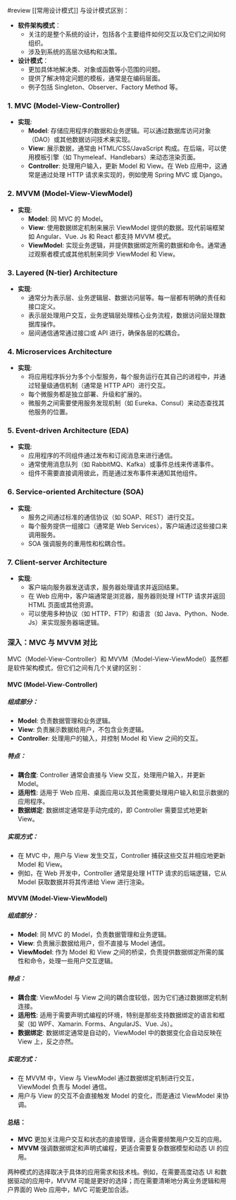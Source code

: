 #review
[[常用设计模式]]
与设计模式区别：
- **软件架构模式**：
    - 关注的是整个系统的设计，包括各个主要组件如何交互以及它们之间如何组织。
    - 涉及到系统的高层次结构和决策。
- **设计模式**：
    - 更加具体地解决类、对象或函数等小范围的问题。
    - 提供了解决特定问题的模板，通常是在编码层面。
    - 例子包括 Singleton、Observer、Factory Method 等。

### 1. MVC (Model-View-Controller)
- **实现**: 
  - **Model**: 存储应用程序的数据和业务逻辑。可以通过数据库访问对象（DAO）或其他数据访问技术来实现。
  - **View**: 展示数据，通常由 HTML/CSS/JavaScript 构成。在后端，可以使用模板引擎（如 Thymeleaf、Handlebars）来动态渲染页面。
  - **Controller**: 处理用户输入，更新 Model 和 View。在 Web 应用中，这通常是通过处理 HTTP 请求来实现的，例如使用 Spring MVC 或 Django。

### 2. MVVM (Model-View-ViewModel)
- **实现**:
  - **Model**: 同 MVC 的 Model。
  - **View**: 使用数据绑定机制来展示 ViewModel 提供的数据。现代前端框架如 Angular、Vue. Js 和 React 都支持 MVVM 模式。
  - **ViewModel**: 实现业务逻辑，并提供数据绑定所需的数据和命令。通常通过观察者模式或其他机制来同步 ViewModel 和 View。

### 3. Layered (N-tier) Architecture
- **实现**:
  - 通常分为表示层、业务逻辑层、数据访问层等。每一层都有明确的责任和接口定义。
  - 表示层处理用户交互，业务逻辑层处理核心业务流程，数据访问层处理数据库操作。
  - 层间通信通常通过接口或 API 进行，确保各层的松耦合。

### 4. Microservices Architecture
- **实现**:
  - 将应用程序拆分为多个小型服务，每个服务运行在其自己的进程中，并通过轻量级通信机制（通常是 HTTP API）进行交互。
  - 每个微服务都是独立部署、升级和扩展的。
  - 微服务之间需要使用服务发现机制（如 Eureka、Consul）来动态查找其他服务的位置。

### 5. Event-driven Architecture (EDA)
- **实现**:
  - 应用程序的不同组件通过发布和订阅消息来进行通信。
  - 通常使用消息队列（如 RabbitMQ、Kafka）或事件总线来传递事件。
  - 组件不需要直接调用彼此，而是通过发布事件来通知其他组件。

### 6. Service-oriented Architecture (SOA)
- **实现**:
  - 服务之间通过标准的通信协议（如 SOAP、REST）进行交互。
  - 每个服务提供一组接口（通常是 Web Services），客户端通过这些接口来调用服务。
  - SOA 强调服务的重用性和松耦合性。

### 7. Client-server Architecture
- **实现**:
  - 客户端向服务器发送请求，服务器处理请求并返回结果。
  - 在 Web 应用中，客户端通常是浏览器，服务器则处理 HTTP 请求并返回 HTML 页面或其他资源。
  - 可以使用多种协议（如 HTTP、FTP）和语言（如 Java、Python、Node. Js）来实现服务器端逻辑。

### 深入：MVC 与 MVVM 对比
MVC（Model-View-Controller）和 MVVM（Model-View-ViewModel）虽然都是软件架构模式，但它们之间有几个关键的区别：
#### MVC (Model-View-Controller)

##### 组成部分：
- **Model**: 负责数据管理和业务逻辑。
- **View**: 负责展示数据给用户，不包含业务逻辑。
- **Controller**: 处理用户的输入，并控制 Model 和 View 之间的交互。

##### 特点：
- **耦合度**: Controller 通常会直接与 View 交互，处理用户输入，并更新 Model。
- **适用性**: 适用于 Web 应用、桌面应用以及其他需要处理用户输入和显示数据的应用程序。
- **数据绑定**: 数据绑定通常是手动完成的，即 Controller 需要显式地更新 View。

##### 实现方式：
- 在 MVC 中，用户与 View 发生交互，Controller 捕获这些交互并相应地更新 Model 和 View。
- 例如，在 Web 开发中，Controller 通常是处理 HTTP 请求的后端逻辑，它从 Model 获取数据并将其传递给 View 进行渲染。

#### MVVM (Model-View-ViewModel)

##### 组成部分：
- **Model**: 同 MVC 的 Model，负责数据管理和业务逻辑。
- **View**: 负责展示数据给用户，但不直接与 Model 通信。
- **ViewModel**: 作为 Model 和 View 之间的桥梁，负责提供数据绑定所需的属性和命令，处理一些用户交互逻辑。

##### 特点：
- **耦合度**: ViewModel 与 View 之间的耦合度较低，因为它们通过数据绑定机制连接。
- **适用性**: 适用于需要声明式编程的环境，特别是那些支持数据绑定的语言和框架（如 WPF、Xamarin. Forms、AngularJS、Vue. Js）。
- **数据绑定**: 数据绑定通常是自动的，ViewModel 中的数据变化会自动反映在 View 上，反之亦然。

##### 实现方式：
- 在 MVVM 中，View 与 ViewModel 通过数据绑定机制进行交互，ViewModel 负责与 Model 通信。
- 用户与 View 的交互不会直接触发 Model 的变化，而是通过 ViewModel 来协调。

#### 总结：

- **MVC** 更加关注用户交互和状态的直接管理，适合需要频繁用户交互的应用。
- **MVVM** 强调数据绑定和声明式编程，更适合需要复杂数据模型和动态 UI 的应用。

两种模式的选择取决于具体的应用需求和技术栈。例如，在需要高度动态 UI 和数据驱动的应用中，MVVM 可能是更好的选择；而在需要清晰地分离业务逻辑和用户界面的 Web 应用中，MVC 可能更加合适。